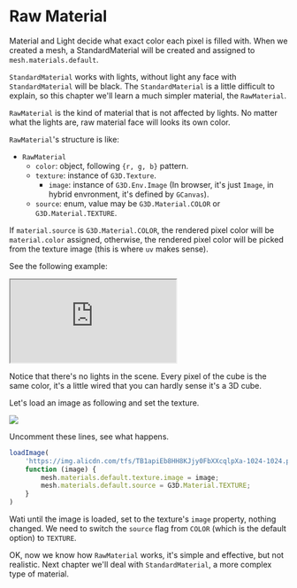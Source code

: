 # Raw Material

Material and Light decide what exact color each pixel is filled with. When we created a mesh, a StandardMaterial will be created and assigned to `mesh.materials.default`.

`StandardMaterial` works with lights, without light any face with `StandardMaterial` will be black. The `StandardMaterial` is a little difficult to explain, so this chapter we'll learn a much simpler material, the `RawMaterial`.

`RawMaterial` is the kind of material that is not affected by lights. No matter what the lights are, raw material face will looks its own color.

`RawMaterial`'s structure is like:

* `RawMaterial`
    * `color`: object, following `{r, g, b}` pattern.
    * `texture`: instance of `G3D.Texture`.
        * `image`: instance of `G3D.Env.Image` (In browser, it's just `Image`, in hybrid envronment, it's defined by `GCanvas`).
    * `source`: enum, value may be `G3D.Material.COLOR` or `G3D.Material.TEXTURE`.

If `material.source` is `G3D.Material.COLOR`, the rendered pixel color will be `material.color` assigned, otherwise, the rendered pixel color will be picked from the texture image (this is where `uv` makes sense).

See the following example:

<iframe class="playground" src="https://gplatformteam.github.io/g3d-playground/docs/?embed#item=raw-material"></iframe>

Notice that there's no lights in the scene. Every pixel of the cube is the same color, it's a little wired that you can hardly sense it's a 3D cube.

Let's load an image as following and set the texture.

![](https://img.alicdn.com/tfs/TB11aE5XKSSBuNjy0FlXXbBpVXa-256-256.png)

Uncomment these lines, see what happens.

```javascript
loadImage(
    'https://img.alicdn.com/tfs/TB1apiEb8HH8KJjy0FbXXcqlpXa-1024-1024.png',
    function (image) {
        mesh.materials.default.texture.image = image;
        mesh.materials.default.source = G3D.Material.TEXTURE;
    }
)
```

Wati until the image is loaded, set to the texture's `image` property, nothing changed. We need to switch the `source` flag from `COLOR` (which is the default option) to `TEXTURE`.

OK, now we know how `RawMaterial` works, it's simple and effective, but not realistic. Next chapter we'll deal with `StandardMaterial`, a more complex type of material.